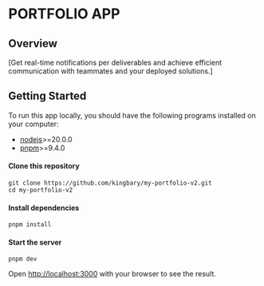 # PORTFOLIO APP

## Overview

[Get real-time notifications per deliverables and achieve efficient communication with teammates and your deployed solutions.]

## Getting Started

To run this app locally, you should have the following programs installed on your computer:

- [nodejs](https://nodejs.org/)>=20.0.0
- [pnpm](https://pnpm.io/installation)>=9.4.0

#### Clone this repository

```
git clone https://github.com/kingbary/my-portfolio-v2.git
cd my-portfolio-v2
```

#### Install dependencies

```
pnpm install
```

#### Start the server

```
pnpm dev
```

Open [http://localhost:3000](http://localhost:3000) with your browser to see the result.
